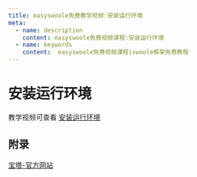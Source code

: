 ```yaml
---
title: easyswoole免费教学视频:安装运行环境
meta:
  - name: description
    content: easyswoole免费视频课程:安装运行环境
  - name: keywords
    content:  easyswoole免费视频课程|swoole框架免费教程
---
```

# 安装运行环境

教学视频可查看 [安装运行环境](https://www.bilibili.com/video/BV1hu411A7QJ)


## 附录

[宝塔-官方网站](https://www.bt.cn/)
